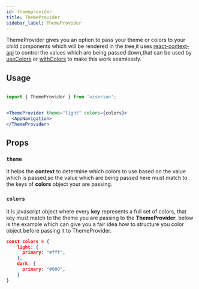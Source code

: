 ```yaml
---
id: themeprovider
title: ThemeProvider
sidebar_label: ThemeProvider
---
```


ThemeProvider gives you an option to pass your theme or colors to your child components which will be rendered in the tree,it uses [react-context-api](https://reactjs.org/docs/context.html) to control the values which are being passed down,that can be used by [useColors]() or [withColors]() to make this work seamlessly.

## Usage
```jsx

import { ThemeProvider } from 'viserion';


<ThemeProvider theme="light" colors={colors}>
  <AppNavigation>
</ThemeProvider>

```

## Props

### `theme`
It helps the **context** to determine which colors to use based on the value which is passed,so the value which are being passed here must match to the keys of **colors** object your are passing.


### `colors`
It is javascript object where every **key** represents a full set of colors, that key must match to the theme you are passing to the **ThemeProvider**, below is the example which can give you a fair idea how to structure you color object before passing it to ThemeProvider.

```json
const colors = {
    light: {
      primary: "#fff",
    },
    dark: {
      primary: "#000",
    }
}
```
